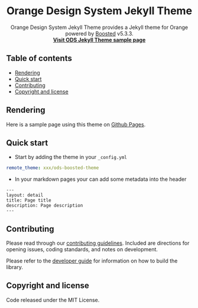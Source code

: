 <h1 align="center">Orange Design System Jekyll Theme</h1>

<p align="center">
  Orange Design System Jekyll Theme provides a Jekyll theme for Orange powered by <a href="https://boosted.orange.com">Boosted</a> v5.3.3.
  <br>
  <a href="https://orange-opensource.github.io/ods-jekyll-theme/"><strong>Visit ODS Jekyll Theme sample page</strong></a>
</p>

## Table of contents

- [Rendering](#rendering)
- [Quick start](#quick-start)
- [Contributing](#contributing)
- [Copyright and license](#copyright-and-license)

## Rendering

Here is a sample page using this theme on [Github Pages](https://orange-opensource.github.io/ods-jekyll-theme/sample).

## Quick start

- Start by adding the theme in your `_config.yml`

``` yml
remote_theme: xxx/ods-boosted-theme
```

- In your markdown pages your can add some metadata into the header

```
---
layout: detail
title: Page title
description: Page description
---
```

## Contributing

Please read through our [contributing guidelines](https://github.com/Orange-OpenSource/ods-jekyll-theme/blob/main/CONTRIBUTING.md). Included are directions for opening issues, coding standards, and notes on development.

Please refer to the [developer guide](https://github.com/Orange-OpenSource/ods-jekyll-theme/blob/main/DEVELOP.md) for information on how to build the library.

## Copyright and license

Code released under the MIT License.
